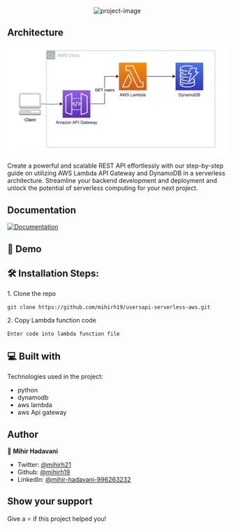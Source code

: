 

<p align="center"><img src="https://socialify.git.ci/mihirh19/usersapi-serverless-aws/image?description=1&descriptionEditable=Serverless%20REST%20API&forks=1&issues=1&language=1&logo=https%3A%2F%2Flogowik.com%2Fcontent%2Fuploads%2Fimages%2Faws-amazon-web-services.jpg&name=1&owner=1&pattern=Signal&pulls=1&stargazers=1&theme=Light" alt="project-image"></p>
<h2> Architecture</h2>

![](arcti.png)

<p id="description">Create a powerful and scalable REST API effortlessly with our step-by-step guide on utilizing AWS Lambda API Gateway and DynamoDB in a serverless architecture. Streamline your backend development and deployment and unlock the potential of serverless computing for your next project.</p>


## Documentation

<a href="https://documenter.getpostman.com/view/22926184/2sA35K1Kqj" target="_blank">
    <img alt="Documentation" src="https://img.shields.io/badge/documentation-yes-brightgreen.svg" />
  </a>




<h2>🚀 Demo</h2>


  [](https://github.com/mihirh19/usersapi-serverless-aws/assets/128199131/d25d9fef-87a6-477f-876f-bb380ac94907)
  


<h2>🛠️ Installation Steps:</h2>

<p>1. Clone the repo</p>

```
git clone https://github.com/mihirh19/usersapi-serverless-aws.git
```

<p>2. Copy Lambda function code</p>

```
Enter code into lambda function file
```

  
<h2>💻 Built with</h2>

Technologies used in the project:

*   python
*   dynamodb
*   aws lambda
*   aws Api gateway

## Author

👤 **Mihir Hadavani**

* Twitter: [@mihirh21](https://twitter.com/mihirh21)
* Github: [@mihirh19](https://github.com/mihirh19)
* LinkedIn: [@mihir-hadavani-996263232](https://linkedin.com/in/mihir-hadavani-996263232)

## Show your support

Give a ⭐️ if this project helped you!


